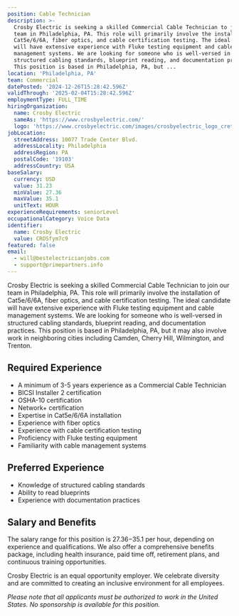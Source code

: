 ```yaml
---
position: Cable Technician
description: >-
  Crosby Electric is seeking a skilled Commercial Cable Technician to join our
  team in Philadelphia, PA. This role will primarily involve the installation of
  Cat5e/6/6A, fiber optics, and cable certification testing. The ideal candidate
  will have extensive experience with Fluke testing equipment and cable
  management systems. We are looking for someone who is well-versed in
  structured cabling standards, blueprint reading, and documentation practices.
  This position is based in Philadelphia, PA, but ...
location: 'Philadelphia, PA'
team: Commercial
datePosted: '2024-12-26T15:28:42.596Z'
validThrough: '2025-02-04T15:28:42.596Z'
employmentType: FULL_TIME
hiringOrganization:
  name: Crosby Electric
  sameAs: 'https://www.crosbyelectric.com/'
  logo: 'https://www.crosbyelectric.com/images/crosbyelectric_logo_crete.png'
jobLocation:
  streetAddress: 10077 Trade Center Blvd.
  addressLocality: Philadelphia
  addressRegion: PA
  postalCode: '19103'
  addressCountry: USA
baseSalary:
  currency: USD
  value: 31.23
  minValue: 27.36
  maxValue: 35.1
  unitText: HOUR
experienceRequirements: seniorLevel
occupationalCategory: Voice Data
identifier:
  name: Crosby Electric
  value: CROSfym7c9
featured: false
email:
  - will@bestelectricianjobs.com
  - support@primepartners.info
---
```




Crosby Electric is seeking a skilled Commercial Cable Technician to join our team in Philadelphia, PA. This role will primarily involve the installation of Cat5e/6/6A, fiber optics, and cable certification testing. The ideal candidate will have extensive experience with Fluke testing equipment and cable management systems. We are looking for someone who is well-versed in structured cabling standards, blueprint reading, and documentation practices. This position is based in Philadelphia, PA, but it may also involve work in neighboring cities including Camden, Cherry Hill, Wilmington, and Trenton.

## Required Experience
- A minimum of 3-5 years experience as a Commercial Cable Technician
- BICSI Installer 2 certification
- OSHA-10 certification
- Network+ certification
- Expertise in Cat5e/6/6A installation
- Experience with fiber optics
- Experience with cable certification testing
- Proficiency with Fluke testing equipment
- Familiarity with cable management systems

## Preferred Experience
- Knowledge of structured cabling standards
- Ability to read blueprints
- Experience with documentation practices

## Salary and Benefits
The salary range for this position is $27.36-$35.1 per hour, depending on experience and qualifications. We also offer a comprehensive benefits package, including health insurance, paid time off, retirement plans, and continuous training opportunities.

Crosby Electric is an equal opportunity employer. We celebrate diversity and are committed to creating an inclusive environment for all employees.

*Please note that all applicants must be authorized to work in the United States. No sponsorship is available for this position.*
